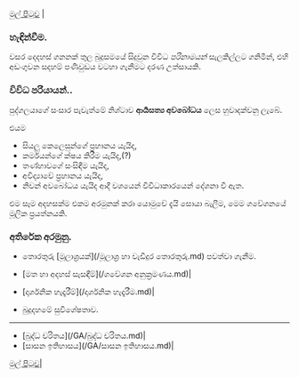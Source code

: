 [මුල් පිටුව](/index.md) |

### හැඳින්වීම.
වසර දෙදහස් ගනනක් තුල බුදුසමයේ සිදුවුන විවිධ _පරිනාමයන්_ සැලකිල්ලට ගනිමින්, එහි අඩංගුවන සදහම් පණිවුඩය වටහා ගැනීමට දරණ උත්සායකි.

### විවිධ පරියායන්..
පුද්ගලයාගේ සංසාර පැවැත්මේ නිශ්ටාව **ආර්‍යසත්‍ය අවබෝධය** ලෙස හුවාදක්වනු ලැබේ.

එයම
- සියලු කෙලෙසුන්ගේ ප්‍රහානය යැයිද,
- කර්මයන්ගේ ක්ෂය කිරීම යැයිද,(?)
- තණ්හාවගේ සංසිඳීම යැයිද,
- අවිද්‍යාවේ ප්‍රහානය යැයිද,
- නිවන් අවබෝධය යැයිද ආදී වශයෙන් විවිධාකාරයෙන් දේශනා වී ඇත.

එම සෑම අදහසක්ම එකම අරමුනක් කරා යොමුවේ දැයි  සොයා බැලීම, මෙම ගවේශනයේ මූලික ප්‍රයත්නයකි.

### අතිරේක අරමුනු.
- තොරතුරු [මූලාශ්‍රයක්](/මූලාශ්‍ර හා වැඩිදුර තොරතුරු.md) පවත්වා ගැනීම.
- [මත හා අදහස් සැසඳීම්](/ගවේශන අනුක්‍රමණය.md)|
- [දාර්ශනික හැදෑරීම්](/දාර්ශනික හැදෑරීම.md)|

- බුදුදහමේ සුවිශේෂතාව.

-------
- [බුද්ධ චරිතය](/GA/බුද්ධ චරිතය.md)|
- [සාසන ඉතිහාසය](/GA/සාසන ඉතිහාසය.md)|

[මුල් පිටුව](/index.md)|
